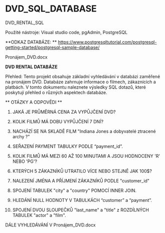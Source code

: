 # DVD_SQL_DATABASE
DVD_RENTAL_SQL

Použité nástroje: Visual studio code, pgAdmin, PostgreSQL 

**ODKAZ DATABÁZE: **
https://www.postgresqltutorial.com/postgresql-getting-started/postgresql-sample-database/ 

Pronájem_DVD.docx

**DVD RENTAL DATABÁZE**

Přehled:
Tento projekt obsahuje základní vyhledávání v databázi zaměřené na pronájem DVD. Databáze zahrnuje informace o filmech, zákaznících a platbách. 
V tomto dokumentu naleznete výsledky SQL dotazů, které poskytují přehled o různých aspektech databáze. 

** OTÁZKY A ODPOVĚDI  **
1. JAKÁ JE PRŮMĚRNÁ CENA ZA VYPŮJČENÍ DVD? 

  

2. KOLIK FILMŮ MÁ DOBU VYPŮJČENÍ 7 DNÍ? 

 

3. NACHÁZÍ SE NA SKLADĚ FILM "Indiana Jones a dobyvatelé ztracené archy ?" 

 

4. SEŘAZENÍ PAYMENT TABULKY PODLE “payment_id”. 

 

5. KOLIK FILMŮ MÁ MEZI 60 AŽ 100 MINUTAMI A JSOU HODNOCENY 'R' NEBO 'PG'?
   

7. KTERÝCH 5 ZÁKAZNÍKŮ UTRATILO VÍCE NEBO STEJNĚ JAK 100$? 

 

 

8. NALEZENÍ JMÉNA A PŘÍJMENÍ ZÁKAZNÍKŮ PODLE "customer_id" 

 

 

9. SPOJENÍ TABULEK "city" a "country" POMOCÍ INNER JOIN. 

 

 

 

 

10. HLEDÁNÍ NULL HODNOTY V TABULKÁCH “customer” a “payment”. 

 

 

11. SPOJENÍ DVOU SLOUPEČKŮ "last_name" a "title" z ROZDÍLNÝCH TABULEK "actor" a "film". 

 

 


 

 

 DÁLE VYHLEDÁVÁNÍ V Pronájem_DVD.docx  
